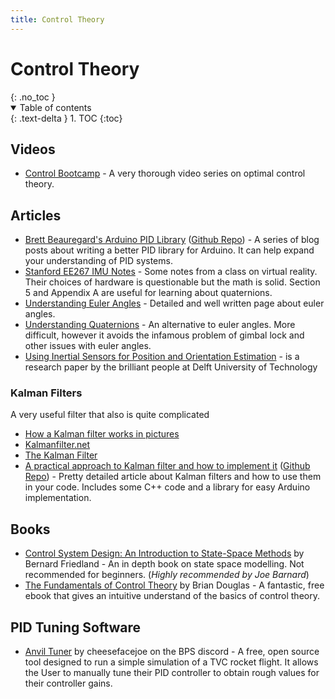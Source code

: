 ```yaml
---
title: Control Theory
---
```


<h1>Control Theory</h1>{: .no_toc }
<details open markdown="block">
  <summary>
    Table of contents
  </summary>
  {: .text-delta }
1. TOC
{:toc}
</details>

## Videos

-   [Control Bootcamp][control-bootcamp] - A very thorough video series on optimal
    control theory.

[control-bootcamp]: https://www.youtube.com/playlist?list=PLMrJAkhIeNNR20Mz-VpzgfQs5zrYi085m

## Articles

-   [Brett Beauregard's Arduino PID Library][arduino-pid] ([Github Repo][arduino-pid-gh])
    \- A series of blog posts about writing a better PID library for Arduino. It
    can help expand your understanding of PID systems.
-   [Stanford EE267 IMU Notes][ee267-imu] - Some notes from a class on virtual
    reality. Their choices of hardware is questionable but the math is solid.
    Section 5 and Appendix A are useful for learning about quaternions.
-   [Understanding Euler Angles][euler-angles] - Detailed and well written page
    about euler angles.
-   [Understanding Quaternions][quaternions] - An alternative to euler angles.
    More difficult, however it avoids the infamous problem of gimbal lock and
    other issues with euler angles.
-   [Using Inertial Sensors for Position and Orientation Estimation][delft-paper]
    \- is a research paper by the brilliant people at Delft University of Technology

[arduino-pid]: http://brettbeauregard.com/blog/2011/04/improving-the-beginners-pid-introduction/
[arduino-pid-gh]: https://github.com/br3ttb/Arduino-PID-Library/
[ee267-imu]: https://stanford.edu/class/ee267/notes/ee267_notes_imu.pdf
[euler-angles]: https://web.archive.org/web/20210506165437/https://www.chrobotics.com/library/understanding-euler-angles
[quaternions]: https://web.archive.org/web/20210307022920/http://www.chrobotics.com/library/understanding-quaternions
[delft-paper]: https://arxiv.org/pdf/1704.06053.pdf

### Kalman Filters

A very useful filter that also is quite complicated

-   [How a Kalman filter works in pictures][kalman-pictures]
-   [Kalmanfilter.net][kalman-net]
-   [The Kalman Filter][the-kalman]
-   [A practical approach to Kalman filter and how to implement it][practical-kalman]
    ([Github Repo][practical-kalman-gh]) - Pretty detailed article about Kalman
    filters and how to use them in your code. Includes some C++ code and a library
    for easy Arduino implementation.

[kalman-pictures]: https://www.bzarg.com/p/how-a-kalman-filter-works-in-pictures/
[kalman-net]: https://www.kalmanfilter.net/default.aspx
[the-kalman]: https://engineeringmedia.com/controlblog/the-kalman-filter
[practical-kalman]: http://blog.tkjelectronics.dk/2012/09/a-practical-approach-to-kalman-filter-and-how-to-implement-it/
[practical-kalman-gh]: https://github.com/TKJElectronics/KalmanFilter

## Books

-   [Control System Design: An Introduction to State-Space Methods][csd-state-space]
    by Bernard Friedland - An in depth book on state space modelling. Not
    recommended for beginners. (_Highly recommended by Joe Barnard_)
-   [The Fundamentals of Control Theory][control-theory]
    by Brian Douglas - A fantastic, free ebook that gives an intuitive understand
    of the basics of control theory.

[csd-state-space]: https://www.amazon.com/Control-System-Design-Introduction-State-Space/dp/0486442780/
[control-theory]: https://www.patreon.com/posts/book-is-now-free-28313078

## PID Tuning Software

-   [Anvil Tuner][anvil-tuner] by cheesefacejoe on the BPS discord - A free,
    open source tool designed to run a simple simulation of a TVC rocket flight.
    It allows the User to manually tune their PID controller to obtain rough
    values for their controller gains.

[anvil-tuner]: https://github.com/cheesefacejoe/Anvil-PID-Tuner
